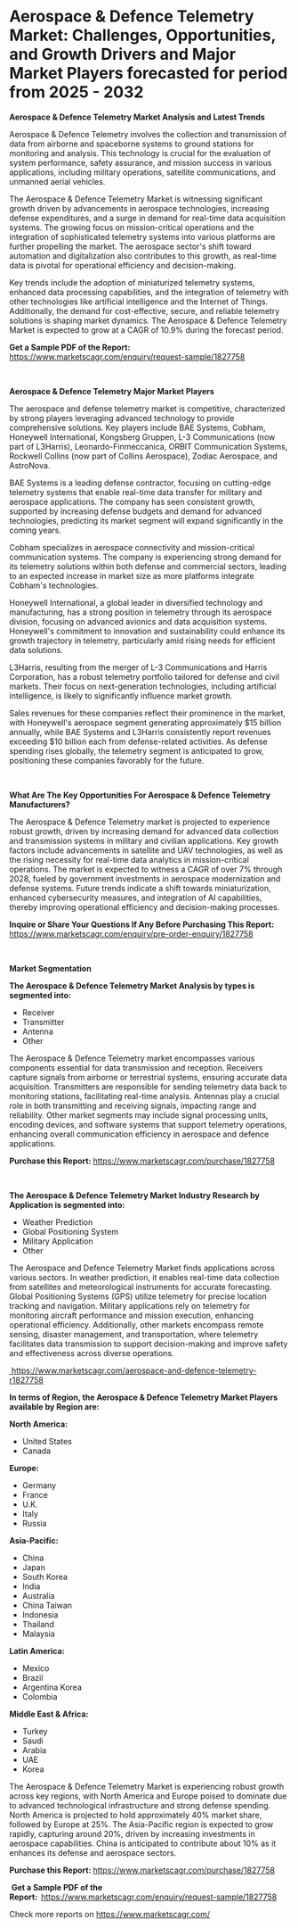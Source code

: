 <p><h1>Aerospace & Defence Telemetry Market: Challenges, Opportunities, and Growth Drivers and Major Market Players forecasted for period from 2025 - 2032</h1></p><p><strong>Aerospace & Defence Telemetry Market Analysis and Latest Trends</strong></p>
<p><p>Aerospace & Defence Telemetry involves the collection and transmission of data from airborne and spaceborne systems to ground stations for monitoring and analysis. This technology is crucial for the evaluation of system performance, safety assurance, and mission success in various applications, including military operations, satellite communications, and unmanned aerial vehicles.</p><p>The Aerospace & Defence Telemetry Market is witnessing significant growth driven by advancements in aerospace technologies, increasing defense expenditures, and a surge in demand for real-time data acquisition systems. The growing focus on mission-critical operations and the integration of sophisticated telemetry systems into various platforms are further propelling the market. The aerospace sector's shift toward automation and digitalization also contributes to this growth, as real-time data is pivotal for operational efficiency and decision-making.</p><p>Key trends include the adoption of miniaturized telemetry systems, enhanced data processing capabilities, and the integration of telemetry with other technologies like artificial intelligence and the Internet of Things. Additionally, the demand for cost-effective, secure, and reliable telemetry solutions is shaping market dynamics. The Aerospace & Defence Telemetry Market is expected to grow at a CAGR of 10.9% during the forecast period.</p></p>
<p><strong>Get a Sample PDF of the Report:&nbsp;</strong> <a href="https://www.marketscagr.com/enquiry/request-sample/1827758?utm_campaign=2603&utm_medium=2&utm_source=Github&utm_content=ia&utm_term=28022025&utm_id=aerospace-defence-telemetry">https://www.marketscagr.com/enquiry/request-sample/1827758</a></p>
<p>&nbsp;</p>
<p><strong>Aerospace & Defence Telemetry Major Market Players</strong></p>
<p><p>The aerospace and defense telemetry market is competitive, characterized by strong players leveraging advanced technology to provide comprehensive solutions. Key players include BAE Systems, Cobham, Honeywell International, Kongsberg Gruppen, L-3 Communications (now part of L3Harris), Leonardo-Finmeccanica, ORBIT Communication Systems, Rockwell Collins (now part of Collins Aerospace), Zodiac Aerospace, and AstroNova.</p><p>BAE Systems is a leading defense contractor, focusing on cutting-edge telemetry systems that enable real-time data transfer for military and aerospace applications. The company has seen consistent growth, supported by increasing defense budgets and demand for advanced technologies, predicting its market segment will expand significantly in the coming years.</p><p>Cobham specializes in aerospace connectivity and mission-critical communication systems. The company is experiencing strong demand for its telemetry solutions within both defense and commercial sectors, leading to an expected increase in market size as more platforms integrate Cobham's technologies.</p><p>Honeywell International, a global leader in diversified technology and manufacturing, has a strong position in telemetry through its aerospace division, focusing on advanced avionics and data acquisition systems. Honeywell's commitment to innovation and sustainability could enhance its growth trajectory in telemetry, particularly amid rising needs for efficient data solutions.</p><p>L3Harris, resulting from the merger of L-3 Communications and Harris Corporation, has a robust telemetry portfolio tailored for defense and civil markets. Their focus on next-generation technologies, including artificial intelligence, is likely to significantly influence market growth.</p><p>Sales revenues for these companies reflect their prominence in the market, with Honeywell's aerospace segment generating approximately $15 billion annually, while BAE Systems and L3Harris consistently report revenues exceeding $10 billion each from defense-related activities. As defense spending rises globally, the telemetry segment is anticipated to grow, positioning these companies favorably for the future.</p></p>
<p>&nbsp;</p>
<p><strong>What Are The Key Opportunities For Aerospace & Defence Telemetry Manufacturers?</strong></p>
<p><p>The Aerospace & Defence Telemetry market is projected to experience robust growth, driven by increasing demand for advanced data collection and transmission systems in military and civilian applications. Key growth factors include advancements in satellite and UAV technologies, as well as the rising necessity for real-time data analytics in mission-critical operations. The market is expected to witness a CAGR of over 7% through 2028, fueled by government investments in aerospace modernization and defense systems. Future trends indicate a shift towards miniaturization, enhanced cybersecurity measures, and integration of AI capabilities, thereby improving operational efficiency and decision-making processes.</p></p>
<p><strong>Inquire or Share Your Questions If Any Before Purchasing This Report:</strong> <a href="https://www.marketscagr.com/enquiry/pre-order-enquiry/1827758?utm_campaign=2603&utm_medium=2&utm_source=Github&utm_content=ia&utm_term=28022025&utm_id=aerospace-defence-telemetry">https://www.marketscagr.com/enquiry/pre-order-enquiry/1827758</a></p>
<p>&nbsp;</p>
<p><strong>Market Segmentation</strong></p>
<p><strong>The Aerospace & Defence Telemetry Market Analysis by types is segmented into:</strong></p>
<p><ul><li>Receiver</li><li>Transmitter</li><li>Antenna</li><li>Other</li></ul></p>
<p><p>The Aerospace & Defence Telemetry market encompasses various components essential for data transmission and reception. Receivers capture signals from airborne or terrestrial systems, ensuring accurate data acquisition. Transmitters are responsible for sending telemetry data back to monitoring stations, facilitating real-time analysis. Antennas play a crucial role in both transmitting and receiving signals, impacting range and reliability. Other market segments may include signal processing units, encoding devices, and software systems that support telemetry operations, enhancing overall communication efficiency in aerospace and defence applications.</p></p>
<p><strong>Purchase this Report:&nbsp;</strong><a href="https://www.marketscagr.com/purchase/1827758?utm_campaign=2603&utm_medium=2&utm_source=Github&utm_content=ia&utm_term=28022025&utm_id=aerospace-defence-telemetry">https://www.marketscagr.com/purchase/1827758</a></p>
<p>&nbsp;</p>
<p><strong>The Aerospace & Defence Telemetry Market Industry Research by Application is segmented into:</strong></p>
<p><ul><li>Weather Prediction</li><li>Global Positioning System</li><li>Military Application</li><li>Other</li></ul></p>
<p><p>The Aerospace and Defence Telemetry Market finds applications across various sectors. In weather prediction, it enables real-time data collection from satellites and meteorological instruments for accurate forecasting. Global Positioning Systems (GPS) utilize telemetry for precise location tracking and navigation. Military applications rely on telemetry for monitoring aircraft performance and mission execution, enhancing operational efficiency. Additionally, other markets encompass remote sensing, disaster management, and transportation, where telemetry facilitates data transmission to support decision-making and improve safety and effectiveness across diverse operations.</p></p>
<p><a href="https://www.marketscagr.com/aerospace-and-defence-telemetry-r1827758?utm_campaign=2603&utm_medium=2&utm_source=Github&utm_content=ia&utm_term=28022025&utm_id=aerospace-defence-telemetry">&nbsp;https://www.marketscagr.com/aerospace-and-defence-telemetry-r1827758</a></p>
<p><strong>In terms of Region, the Aerospace & Defence Telemetry Market Players available by Region are:</strong></p>
<p>
    <p> <strong> North America: </strong>
        <ul>
            <li>United States</li>
            <li>Canada</li>
        </ul>
        </p> 
    <p> <strong> Europe: </strong>
        <ul>
            <li>Germany</li>
            <li>France</li>
            <li>U.K.</li>
            <li>Italy</li>
            <li>Russia</li>
        </ul>
        </p> 
    <p> <strong> Asia-Pacific: </strong>
        <ul>
            <li>China</li>
            <li>Japan</li>
            <li>South Korea</li>
            <li>India</li>
            <li>Australia</li>
            <li>China Taiwan</li>
            <li>Indonesia</li>
            <li>Thailand</li>
            <li>Malaysia</li>
        </ul>
        </p> 
    <p> <strong> Latin America: </strong>
        <ul>
            <li>Mexico</li>
            <li>Brazil</li>
            <li>Argentina Korea</li>
            <li>Colombia</li>
        </ul>
        </p> 
    <p> <strong> Middle East & Africa: </strong>
        <ul>
            <li>Turkey</li>
            <li>Saudi</li>
            <li>Arabia</li>
            <li>UAE</li>
            <li>Korea</li>
        </ul>
    </p>
    </p>
<p><p>The Aerospace & Defence Telemetry Market is experiencing robust growth across key regions, with North America and Europe poised to dominate due to advanced technological infrastructure and strong defense spending. North America is projected to hold approximately 40% market share, followed by Europe at 25%. The Asia-Pacific region is expected to grow rapidly, capturing around 20%, driven by increasing investments in aerospace capabilities. China is anticipated to contribute about 10% as it enhances its defense and aerospace sectors.</p></p>
<p><strong>Purchase this Report: </strong><a href="https://www.marketscagr.com/purchase/1827758?utm_campaign=2603&utm_medium=2&utm_source=Github&utm_content=ia&utm_term=28022025&utm_id=aerospace-defence-telemetry">https://www.marketscagr.com/purchase/1827758</a></p>
<p>&nbsp;<strong>Get a Sample PDF of the Report:&nbsp;&nbsp;</strong><a href="https://www.marketscagr.com/enquiry/request-sample/1827758?utm_campaign=2603&utm_medium=2&utm_source=Github&utm_content=ia&utm_term=28022025&utm_id=aerospace-defence-telemetry">https://www.marketscagr.com/enquiry/request-sample/1827758</a></p>
<p><strong></strong></p>
<p>Check more reports on <a href="https://www.marketscagr.com/?utm_campaign=2603&utm_medium=2&utm_source=Github&utm_content=ia&utm_term=28022025&utm_id=aerospace-defence-telemetry">https://www.marketscagr.com/</a></p>